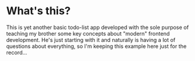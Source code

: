 # What's this?

This is yet another basic todo-list app developed with the sole purpose of teaching my brother some key concepts about "modern" frontend development. He's just starting with it and naturally is having a lot of questions about everything, so I'm keeping this example here just for the record...